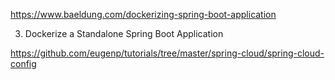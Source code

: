 https://www.baeldung.com/dockerizing-spring-boot-application

3. Dockerize a Standalone Spring Boot Application

https://github.com/eugenp/tutorials/tree/master/spring-cloud/spring-cloud-config



